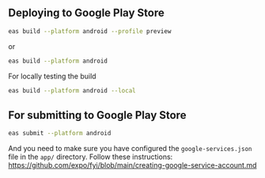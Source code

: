 ## Deploying to Google Play Store

```bash
eas build --platform android --profile preview
```

or

```bash
eas build --platform android
```

For locally testing the build

```bash
eas build --platform android --local
```

## For submitting to Google Play Store

```bash
eas submit --platform android
```

And you need to make sure you have configured the `google-services.json` file in the `app/` directory.
Follow these instructions: https://github.com/expo/fyi/blob/main/creating-google-service-account.md
